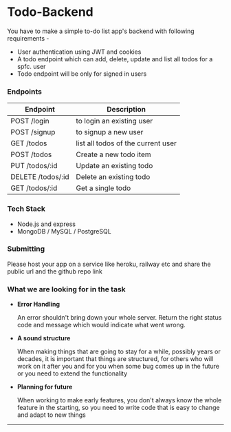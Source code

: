 # Todo-Backend


You have to make a simple to-do list app's backend with following requirements -

- User authentication using JWT and cookies
- A todo endpoint which can add, delete, update and list all todos for a spfc. user
- Todo endpoint will be only for signed in users


### Endpoints

| Endpoint          | Description                        |
| ----------------- | ---------------------------------- |
| POST /login       | to login an existing user          |
| POST /signup      | to signup a new user               |
| GET /todos        | list all todos of the current user |
| POST /todos       | Create a new todo item             |
| PUT /todos/:id    | Update an existing todo            |
| DELETE /todos/:id | Delete an existing todo            |
| GET /todos/:id    | Get a single todo                  |

### Tech Stack

- Node.js and express
- MongoDB / MySQL / PostgreSQL

### Submitting

Please host your app on a service like heroku, railway etc and share the public url and the github repo link

### What we are looking for in the task

- **Error Handling**
    
    An error shouldn't bring down your whole server. Return the right status code and message which would indicate what went wrong.
    
- **A sound structure**
    
    When making things that are going to stay for a while, possibly years or decades, it is important that things are structured, for others who will work on it after you and for you when some bug comes up in the future or you need to extend the functionality
    
- **Planning for future**
    
    When working to make early features, you don't always know the whole feature in the starting, so you need to write code that is easy to change and adapt to new things
    

---
